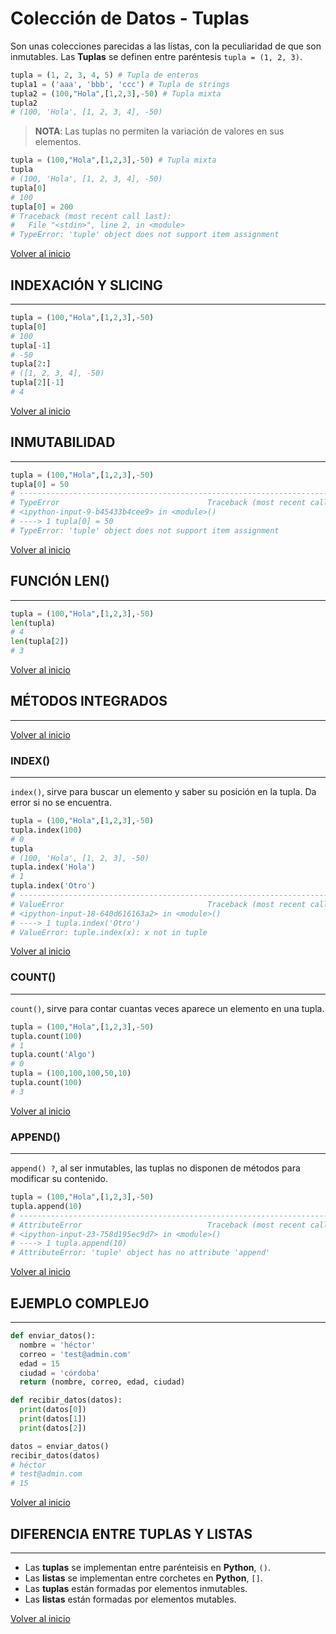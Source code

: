 # Colección de Datos - Tuplas

Son unas colecciones parecidas a las listas, con la peculiaridad de que son inmutables. Las **Tuplas** se definen entre paréntesis `tupla = (1, 2, 3)`.

```python
tupla = (1, 2, 3, 4, 5) # Tupla de enteros
tupla1 = ('aaa', 'bbb', 'ccc') # Tupla de strings
tupla2 = (100,"Hola",[1,2,3],-50) # Tupla mixta 
tupla2
# (100, 'Hola', [1, 2, 3, 4], -50)
```

> **NOTA**: Las tuplas no permiten la variación de valores en sus elementos.

```python
tupla = (100,"Hola",[1,2,3],-50) # Tupla mixta 
tupla
# (100, 'Hola', [1, 2, 3, 4], -50)
tupla[0]
# 100
tupla[0] = 200
# Traceback (most recent call last):
#   File "<stdin>", line 2, in <module>
# TypeError: 'tuple' object does not support item assignment
```

[Volver al inicio](#-colección-de-datos---tuplas)

## INDEXACIÓN Y SLICING

---------------------------------------------------------------------------

```python
tupla = (100,"Hola",[1,2,3],-50)
tupla[0]
# 100
tupla[-1]
# -50
tupla[2:]
# ([1, 2, 3, 4], -50)
tupla[2][-1]
# 4
```

[Volver al inicio](#-colección-de-datos---tuplas)

## INMUTABILIDAD

---------------------------------------------------------------------------

```python
tupla = (100,"Hola",[1,2,3],-50)
tupla[0] = 50
# ---------------------------------------------------------------------------
# TypeError                                 Traceback (most recent call last)
# <ipython-input-9-b45433b4cee9> in <module>()
# ----> 1 tupla[0] = 50
# TypeError: 'tuple' object does not support item assignment
```

[Volver al inicio](#-colección-de-datos---tuplas)

## FUNCIÓN LEN()

---------------------------------------------------------------------------

```python
tupla = (100,"Hola",[1,2,3],-50)
len(tupla)
# 4
len(tupla[2])
# 3
```

[Volver al inicio](#-colección-de-datos---tuplas)

## MÉTODOS INTEGRADOS

---------------------------------------------------------------------------

[Volver al inicio](#-colección-de-datos---tuplas)

### INDEX()

---------------------------------------------------------------------------

`index()`, sirve para buscar un elemento y saber su posición en la tupla. Da error si no se encuentra.

```python
tupla = (100,"Hola",[1,2,3],-50)
tupla.index(100)
# 0
tupla
# (100, 'Hola', [1, 2, 3], -50)
tupla.index('Hola')
# 1
tupla.index('Otro')
# ---------------------------------------------------------------------------
# ValueError                                Traceback (most recent call last)
# <ipython-input-18-640d616163a2> in <module>()
# ----> 1 tupla.index('Otro')
# ValueError: tuple.index(x): x not in tuple
```

[Volver al inicio](#-colección-de-datos---tuplas)

### COUNT()

---------------------------------------------------------------------------

`count()`, sirve para contar cuantas veces aparece un elemento en una tupla.

```python
tupla = (100,"Hola",[1,2,3],-50)
tupla.count(100)
# 1
tupla.count('Algo')
# 0
tupla = (100,100,100,50,10)
tupla.count(100)
# 3
```

[Volver al inicio](#-colección-de-datos---tuplas)

### APPEND()

---------------------------------------------------------------------------

`append() ?`, al ser inmutables, las tuplas no disponen de métodos para modificar su contenido.

```python
tupla = (100,"Hola",[1,2,3],-50)
tupla.append(10)
# ---------------------------------------------------------------------------
# AttributeError                            Traceback (most recent call last)
# <ipython-input-23-758d195ec9d7> in <module>()
# ----> 1 tupla.append(10)
# AttributeError: 'tuple' object has no attribute 'append'
```

[Volver al inicio](#-colección-de-datos---tuplas)

## EJEMPLO COMPLEJO

---------------------------------------------------------------------------

```python
def enviar_datos():
  nombre = 'héctor'
  correo = 'test@admin.com'
  edad = 15
  ciudad = 'córdoba'
  return (nombre, correo, edad, ciudad)

def recibir_datos(datos):
  print(datos[0])
  print(datos[1])
  print(datos[2])

datos = enviar_datos()
recibir_datos(datos)
# héctor
# test@admin.com
# 15
```

[Volver al inicio](#-colección-de-datos---tuplas)

## DIFERENCIA ENTRE TUPLAS Y LISTAS 

---------------------------------------------------------------------------

* Las **tuplas** se implementan entre parénteisis en **Python**, `()`.
* Las **listas** se implementan entre corchetes en **Python**, `[]`.
* Las **tuplas** están formadas por elementos inmutables.
* Las **listas** están formadas por elementos mutables.

[Volver al inicio](#-colección-de-datos---tuplas)
